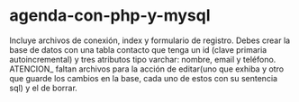 # agenda-con-php-y-mysql
Incluye archivos de conexión, index y formulario de registro. 
Debes crear la base de datos con una tabla contacto que tenga un id (clave primaria autoincremental) y tres atributos tipo varchar: nombre, email y teléfono.
ATENCION_ faltan archivos para la acción de editar(uno que exhiba y otro que guarde los cambios en la base, cada uno de estos con su sentencia sql) y el de borrar.
